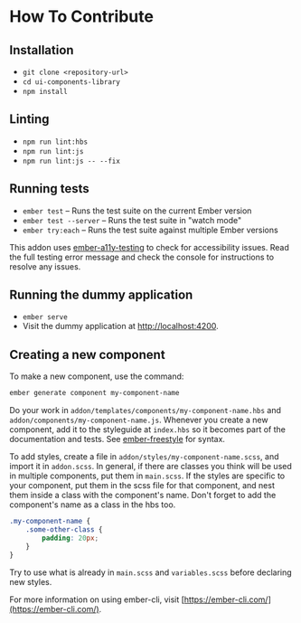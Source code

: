 # How To Contribute

## Installation

* `git clone <repository-url>`
* `cd ui-components-library`
* `npm install`

## Linting

* `npm run lint:hbs`
* `npm run lint:js`
* `npm run lint:js -- --fix`

## Running tests

* `ember test` – Runs the test suite on the current Ember version
* `ember test --server` – Runs the test suite in "watch mode"
* `ember try:each` – Runs the test suite against multiple Ember versions

This addon uses [ember-a11y-testing](https://github.com/ember-a11y/ember-a11y-testing) to check for accessibility issues. Read the full testing error message and check the console for instructions to resolve any issues.

## Running the dummy application

* `ember serve`
* Visit the dummy application at [http://localhost:4200](http://localhost:4200).

## Creating a new component

To make a new component, use the command:

```sh
ember generate component my-component-name
```

Do your work in `addon/templates/components/my-component-name.hbs` and `addon/components/my-component-name.js`. Whenever you create a new component, add it to the styleguide at `index.hbs` so it becomes part of the documentation and tests. See [ember-freestyle](http://ember-freestyle.com/) for syntax.

To add styles, create a file in `addon/styles/my-component-name.scss`, and import it in `addon.scss`. In general, if there are classes you think will be used in multiple components, put them in `main.scss`. If the styles are specific to your component, put them in the scss file for that component, and nest them inside a class with the component's name. Don't forget to add the component's name as a class in the hbs too.

```css
.my-component-name {
    .some-other-class {
        padding: 20px;
    }
}
```

Try to use what is already in `main.scss` and `variables.scss` before declaring new styles.

For more information on using ember-cli, visit [https://ember-cli.com/](https://ember-cli.com/).